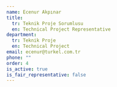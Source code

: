 ```yaml
---
name: Ecenur Akpınar
title:
  tr: Teknik Proje Sorumlusu
  en: Technical Project Representative
department:
  tr: Teknik Proje
  en: Technical Project
email: ecenur@turkel.com.tr
phone: ""
order: 4
is_active: true
is_fair_representative: false
---
```

